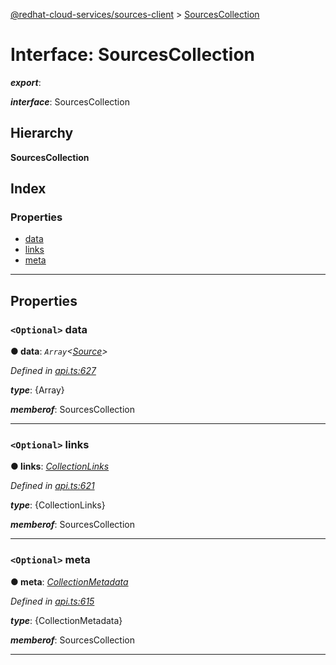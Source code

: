 [@redhat-cloud-services/sources-client](../README.md) > [SourcesCollection](../interfaces/sourcescollection.md)

# Interface: SourcesCollection

*__export__*: 

*__interface__*: SourcesCollection

## Hierarchy

**SourcesCollection**

## Index

### Properties

* [data](sourcescollection.md#data)
* [links](sourcescollection.md#links)
* [meta](sourcescollection.md#meta)

---

## Properties

<a id="data"></a>

### `<Optional>` data

**● data**: *`Array`<[Source](source.md)>*

*Defined in [api.ts:627](https://github.com/RedHatInsights/javascript-clients/blob/master/packages/sources/api.ts#L627)*

*__type__*: {Array}

*__memberof__*: SourcesCollection

___
<a id="links"></a>

### `<Optional>` links

**● links**: *[CollectionLinks](collectionlinks.md)*

*Defined in [api.ts:621](https://github.com/RedHatInsights/javascript-clients/blob/master/packages/sources/api.ts#L621)*

*__type__*: {CollectionLinks}

*__memberof__*: SourcesCollection

___
<a id="meta"></a>

### `<Optional>` meta

**● meta**: *[CollectionMetadata](collectionmetadata.md)*

*Defined in [api.ts:615](https://github.com/RedHatInsights/javascript-clients/blob/master/packages/sources/api.ts#L615)*

*__type__*: {CollectionMetadata}

*__memberof__*: SourcesCollection

___

